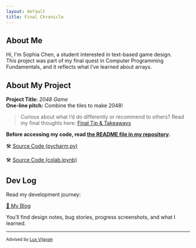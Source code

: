 ```yaml
---
layout: default
title: Final Chronicle
---
```


## About Me

Hi, I'm Sophia Chen, a student interested in text-based game design.  
This project was part of my final quest in Computer Programming Fundamentals, and it reflects what I’ve learned about arrays.

## About My Project

**Project Title:** *2048 Game*   
**One-line pitch:** Combine the tiles to make 2048!

> Curious about what I’d do differently or recommend to others? Read my final thoughts here: [Final Tip & Takeaways](_posts/2025-05-23-tip.md)

**Before accessing my code, read [the README file in my repository](https://github.com/sophiachen120/sophiachen120.github.io/blob/main/files/README.md).**

🛠️ [Source Code (pycharm.py)](https://github.com/sophiachen120/sophiachen120.github.io/blob/main/files/pycharm.py)

🛠️ [Source Code (colab.ipynb)](https://github.com/sophiachen120/sophiachen120.github.io/blob/main/files/colab.ipynb)

## Dev Log

Read my development journey:  

[📝 My Blog](blog.html)

You’ll find design notes, bug stories, progress screenshots, and what I learned.

---

<small>Advised by [Lux Vijayan](mailto:laxmiv2@illinois.edu)</small>
